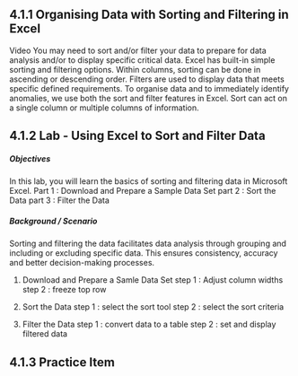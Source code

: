 ## 4.1.1 Organising Data with Sorting and Filtering in Excel

Video
You may need to sort and/or filter your data to prepare for data analysis and/or to display specific critical data. Excel has built-in simple sorting and filtering options.
Within columns, sorting can be done in ascending or descending order. Filters are used to display data that meets specific defined requirements.
To organise data and to immediately identify anomalies, we use both the sort and filter features in Excel. Sort can act on a single column or multiple columns of information. 


## 4.1.2 Lab - Using Excel to Sort and Filter Data

##### Objectives
 In this lab, you will learn the basics of sorting and filtering data in Microsoft Excel.
    Part 1 : Download and Prepare a Sample Data Set
    part 2 : Sort the Data
    part 3 : Filter the Data

##### Background / Scenario
Sorting and filtering the data facilitates data analysis through grouping and including or excluding specific data. This ensures consistency, accuracy and better decision-making processes.

1. Download and Prepare a Samle Data Set
    step 1 : Adjust column widths
    step 2 : freeze top row

2. Sort the Data
    step 1 : select the sort tool
    step 2 : select the sort criteria

3. Filter the Data
    step 1 : convert data to a table
    step 2 : set and display filtered data


## 4.1.3 Practice Item

